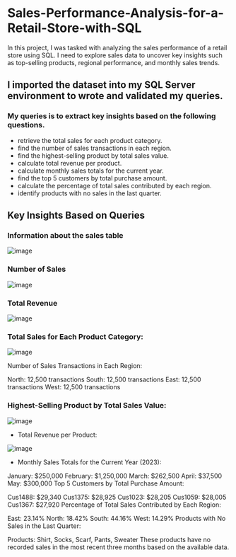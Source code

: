 # Sales-Performance-Analysis-for-a-Retail-Store-with-SQL
 In this project, I was tasked with analyzing the sales performance of a retail store using SQL.  I need to explore sales data to uncover key insights such as top-selling products, regional  performance, and monthly sales trends.

## I imported the dataset into my SQL Server environment to wrote and validated my queries. 
### My queries is to extract key insights based on the following questions.  
- retrieve the total sales for each product category. 
- find the number of sales transactions in each region. 
- find the highest-selling product by total sales value. 
- calculate total revenue per product. 
- calculate monthly sales totals for the current year. 
- find the top 5 customers by total purchase amount. 
- calculate the percentage of total sales contributed by each region. 
- identify products with no sales in the last quarter.

## Key Insights Based on Queries

### Information about the sales table

![image](https://github.com/user-attachments/assets/5b2e5671-fa8b-4e88-b499-c8de55fdfcc8)

### Number of Sales

![image](https://github.com/user-attachments/assets/a3df394e-04fe-4fa8-858d-3cc8fa01fb74)

### Total Revenue

![image](https://github.com/user-attachments/assets/9ca002b4-b106-4c57-abce-0da8a46c71f6)

### Total Sales for Each Product Category:

![image](https://github.com/user-attachments/assets/25fd09d8-bbe0-439c-b82c-ca1b69e43f22)


Number of Sales Transactions in Each Region: 

North: 12,500 transactions
South: 12,500 transactions
East: 12,500 transactions
West: 12,500 transactions

### Highest-Selling Product by Total Sales Value:

![image](https://github.com/user-attachments/assets/c81886c3-2730-451a-8418-2e1c2c9de6de)

- Total Revenue per Product:

![image](https://github.com/user-attachments/assets/4c076a03-7e6a-495c-80a9-995fb21857b5)

- Monthly Sales Totals for the Current Year (2023):

January: $250,000
February: $1,250,000
March: $262,500
April: $37,500
May: $300,000
Top 5 Customers by Total Purchase Amount:

Cus1488: $29,340
Cus1375: $28,925
Cus1023: $28,205
Cus1059: $28,005
Cus1367: $27,920
Percentage of Total Sales Contributed by Each Region:

East: 23.14%
North: 18.42%
South: 44.16%
West: 14.29%
Products with No Sales in the Last Quarter:

Products: Shirt, Socks, Scarf, Pants, Sweater
These products have no recorded sales in the most recent three months based on the available data.

